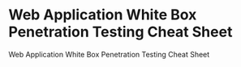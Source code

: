 # Web Application White Box Penetration Testing Cheat Sheet
Web Application White Box Penetration Testing Cheat Sheet 
